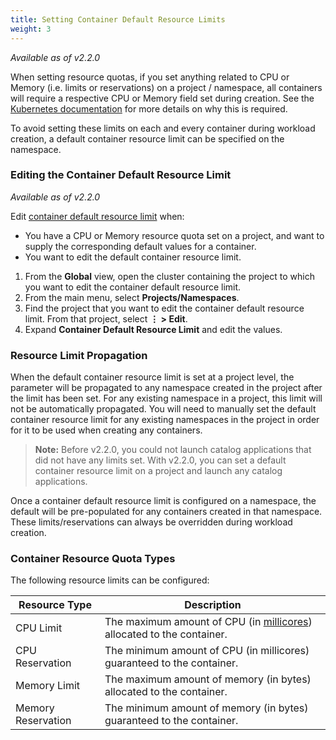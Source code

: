 ```yaml
---
title: Setting Container Default Resource Limits
weight: 3
---
```


_Available as of v2.2.0_

When setting resource quotas, if you set anything related to CPU or Memory (i.e. limits or reservations) on a project / namespace, all containers will require a respective CPU or Memory field set during creation. See the [Kubernetes documentation](https://kubernetes.io/docs/concepts/policy/resource-quotas/#requests-vs-limits) for more details on why this is required.

To avoid setting these limits on each and every container during workload creation, a default container resource limit can be specified on the namespace.

### Editing the Container Default Resource Limit

_Available as of v2.2.0_

Edit [container default resource limit]({{<baseurl>}}/rancher/v2.0-v2.4/en/k8s-in-rancher/projects-and-namespaces/resource-quotas/) when:

- You have a CPU or Memory resource quota set on a project, and want to supply the corresponding default values for a container.
- You want to edit the default container resource limit.

1. From the **Global** view, open the cluster containing the project to which you want to edit the container default resource limit.
1. From the main menu, select **Projects/Namespaces**.
1. Find the project that you want to edit the container default resource limit. From that project, select **&#8942; > Edit**.
1. Expand **Container Default Resource Limit** and edit the values.

### Resource Limit Propagation

When the default container resource limit is set at a project level, the parameter will be propagated to any namespace created in the project after the limit has been set. For any existing namespace in a project, this limit will not be automatically propagated. You will need to manually set the default container resource limit for any existing namespaces in the project in order for it to be used when creating any containers.

> **Note:** Before v2.2.0, you could not launch catalog applications that did not have any limits set. With v2.2.0, you can set a default container resource limit on a project and launch any catalog applications.  

Once a container default resource limit is configured on a namespace, the default will be pre-populated for any containers created in that namespace. These limits/reservations can always be overridden during workload creation.

### Container Resource Quota Types

The following resource limits can be configured:

| Resource Type            | Description                                                                                                                                                                                       |
| ------------------------ | ------------------------------------------------------------------------------------------------------------------------------------------------------------------------------------------------- |
| CPU Limit                | The maximum amount of CPU (in [millicores](https://kubernetes.io/docs/concepts/configuration/manage-compute-resources-container/#meaning-of-cpu)) allocated to the container.|
| CPU Reservation          | The minimum amount of CPU (in millicores) guaranteed to the container.                                                                                                       |
| Memory Limit             | The maximum amount of memory (in bytes) allocated to the container.                                                                                                          |
| Memory Reservation       | The minimum amount of memory (in bytes) guaranteed to the container.
